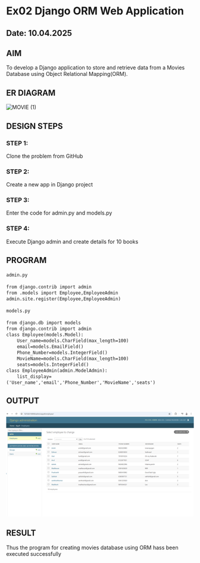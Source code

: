# Ex02 Django ORM Web Application
## Date: 10.04.2025

## AIM
To develop a Django application to store and retrieve data from a Movies Database using Object Relational Mapping(ORM).
## ER DIAGRAM
![MOVIE (1)](https://github.com/user-attachments/assets/ab348dc5-d470-4695-8106-34e11a3fcf87)

## DESIGN STEPS

### STEP 1:
Clone the problem from GitHub

### STEP 2:
Create a new app in Django project

### STEP 3:
Enter the code for admin.py and models.py

### STEP 4:
Execute Django admin and create details for 10 books

## PROGRAM
```
admin.py

from django.contrib import admin
from .models import Employee,EmployeeAdmin
admin.site.register(Employee,EmployeeAdmin)

models.py

from django.db import models
from django.contrib import admin
class Employee(models.Model):
    User_name=models.CharField(max_length=100)
    email=models.EmailField()
    Phone_Number=models.IntegerField()
    MovieName=models.CharField(max_length=100)
    seats=models.IntegerField()
class EmployeeAdmin(admin.ModelAdmin):
    list_display=('User_name','email','Phone_Number','MovieName','seats')

```
## OUTPUT
![alt text](<Screenshot 2025-04-10 215033.png>)
## RESULT
Thus the program for creating movies database using ORM hass been executed successfully
